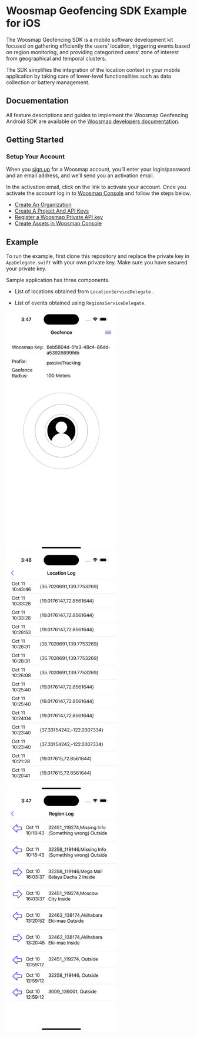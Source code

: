# Woosmap Geofencing SDK Example for iOS

The Woosmap Geofencing SDK is a mobile software development kit focused on gathering efficiently the users’ location, triggering events based on region monitoring, and providing categorized users’ zone of interest from geographical and temporal clusters.

The SDK simplifies the integration of the location context in your mobile application by taking care of lower-level functionalities such as data collection or battery management.

## Docuementation

All feature descriptions and guides to implement the Woosmap Geofencing Android SDK are available on the [Woosmap developers documentation](https://developers.woosmap.com/products/geofencing-sdk/get-started/).

## Getting Started

### Setup Your Account

When you [sign up](https://www.woosmap.com/en/sign_up?utm_campaign=Woosmap+Sign-up&utm_source=Developers-documentation) for a Woosmap account, you’ll enter your login/password and an email address, and we’ll send you an activation email.

In the activation email, click on the link to activate your account. Once you activate the account log in to [Woosmap Console](https://console.woosmap.com/) and follow the steps below.

* [Create An Organization](https://developers.woosmap.com/get-started/#create-an-organization)
* [Create A Project And API Keys](https://developers.woosmap.com/get-started/#create-a-project-and-api-keys)
* [Register a Woosmap Private API key](https://developers.woosmap.com/support/api-keys/#registering-a-woosmap-private-api-key)
* [Create Assets in Woosmap Console](#)

## Example

To run the example, first clone this repository and replace the private key in `AppDelegate.swift` with your own private key. Make sure you have secured your private key.

Sample application has three components. 

* List of locations obtained from `LocationServiceDelegate` .

* List of events obtained using `RegionsServiceDelegate`.



<img src="/wiki/landingscreen.png"  width="300">

<img src="/wiki/location.png"  width="300">

<img src="/wiki/region.png"  width="300">
